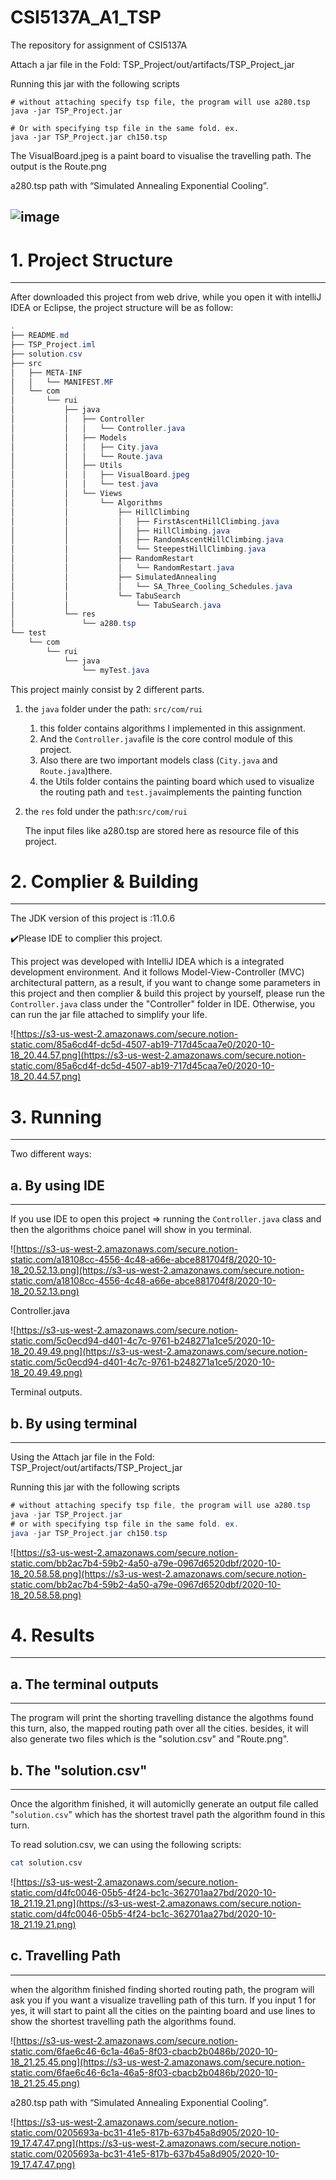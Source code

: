 # CSI5137A_A1_TSP

The repository for assignment of CSI5137A

Attach a jar file in the Fold: TSP_Project/out/artifacts/TSP_Project_jar

Running this jar with the following scripts
```shell script
# without attaching specify tsp file, the program will use a280.tsp
java -jar TSP_Project.jar

# Or with specifying tsp file in the same fold. ex.
java -jar TSP_Project.jar ch150.tsp
```

The VisualBoard.jpeg is a paint board to visualise the travelling path.
The output is the Route.png

a280.tsp path with “Simulated Annealing Exponential Cooling”.

![image](https://github.com/ruizi/CSI5137A_A1_TSP/blob/master/src/com/rui/java/Utils/Route.png)
---

# 1. Project Structure

---

After downloaded this project from web drive, while you open it with intelliJ IDEA or Eclipse, the project structure will be as follow:

```java
.
├── README.md
├── TSP_Project.iml
├── solution.csv
├── src
│   ├── META-INF
│   │   └── MANIFEST.MF
│   └── com
│       └── rui
│           ├── java
│           │   ├── Controller
│           │   │   └── Controller.java
│           │   ├── Models
│           │   │   ├── City.java
│           │   │   └── Route.java
│           │   ├── Utils
│           │   │   ├── VisualBoard.jpeg
│           │   │   └── test.java
│           │   └── Views
│           │       └── Algorithms
│           │           ├── HillClimbing
│           │           │   ├── FirstAscentHillClimbing.java
│           │           │   ├── HillClimbing.java
│           │           │   ├── RandomAscentHillClimbing.java
│           │           │   └── SteepestHillClimbing.java
│           │           ├── RandomRestart
│           │           │   └── RandomRestart.java
│           │           ├── SimulatedAnnealing
│           │           │   └── SA_Three_Cooling_Schedules.java
│           │           └── TabuSearch
│           │               └── TabuSearch.java
│           └── res
│               └── a280.tsp
└── test
    └── com
        └── rui
            └── java
                └── myTest.java
```

This project mainly consist by 2 different parts.

1. the `java` folder under the path: `src/com/rui` 
    1. this folder contains algorithms I implemented in this assignment.
    2. And the `Controller.java`file is the core control module of this project.
    3. Also there are two important models class (`City.java` and `Route.java`)there.
    4. the Utils folder contains the painting board which used to visualize the routing path and `test.java`implements the painting function 
2. the  `res` fold under the path:`src/com/rui` 

    The input files like a280.tsp are stored here as resource file of this project.
    
# 2. Complier & Building

---

The JDK version of this project is :11.0.6

✔️Please IDE to complier this project.

This project was developed with IntelliJ IDEA which is a integrated development environment. And it follows Model-View-Controller (MVC) architectural pattern, as a result, if you want to change some parameters in this project and then complier & build this project by yourself, please run the `Controller.java`  class under the "Controller" folder in IDE. Otherwise, you can run the jar file attached to simplify your life.

![https://s3-us-west-2.amazonaws.com/secure.notion-static.com/85a6cd4f-dc5d-4507-ab19-717d45caa7e0/2020-10-18_20.44.57.png](https://s3-us-west-2.amazonaws.com/secure.notion-static.com/85a6cd4f-dc5d-4507-ab19-717d45caa7e0/2020-10-18_20.44.57.png)

# 3. Running

---

Two different ways: 

## a. By using IDE

---

If you use IDE to open this project ⇒ running the `Controller.java` class and then the algorithms choice panel will show in you terminal.

![https://s3-us-west-2.amazonaws.com/secure.notion-static.com/a18108cc-4556-4c48-a66e-abce881704f8/2020-10-18_20.52.13.png](https://s3-us-west-2.amazonaws.com/secure.notion-static.com/a18108cc-4556-4c48-a66e-abce881704f8/2020-10-18_20.52.13.png)

Controller.java

![https://s3-us-west-2.amazonaws.com/secure.notion-static.com/5c0ecd94-d401-4c7c-9761-b248271a1ce5/2020-10-18_20.49.49.png](https://s3-us-west-2.amazonaws.com/secure.notion-static.com/5c0ecd94-d401-4c7c-9761-b248271a1ce5/2020-10-18_20.49.49.png)

Terminal outputs.

## b. By using terminal

---

Using the Attach jar file in the Fold: TSP_Project/out/artifacts/TSP_Project_jar

Running this jar with the following scripts

```java
# without attaching specify tsp file, the program will use a280.tsp
java -jar TSP_Project.jar
# or with specifying tsp file in the same fold. ex.
java -jar TSP_Project.jar ch150.tsp
```

![https://s3-us-west-2.amazonaws.com/secure.notion-static.com/bb2ac7b4-59b2-4a50-a79e-0967d6520dbf/2020-10-18_20.58.58.png](https://s3-us-west-2.amazonaws.com/secure.notion-static.com/bb2ac7b4-59b2-4a50-a79e-0967d6520dbf/2020-10-18_20.58.58.png)

# 4. Results

---

## a. The terminal outputs

---

The program will print the shorting travelling distance the algothms found this turn, also, the mapped routing path over all the cities. besides, it will also generate two files which is the "solution.csv" and "Route.png". 

## b. The "solution.csv"

---

Once the algorithm finished, it will automiclly generate an output file called "`solution.csv`" which has the shortest travel path the algorithm found in this turn. 

To read solution.csv, we can using the following scripts:

```bash
cat solution.csv
```

![https://s3-us-west-2.amazonaws.com/secure.notion-static.com/d4fc0046-05b5-4f24-bc1c-362701aa27bd/2020-10-18_21.19.21.png](https://s3-us-west-2.amazonaws.com/secure.notion-static.com/d4fc0046-05b5-4f24-bc1c-362701aa27bd/2020-10-18_21.19.21.png)

## c. Travelling Path

---

when the algorithm finished finding shorted routing path, the program will ask you if you want a visualize travelling path of this turn. If you input 1 for yes, it will start to paint all the cities on the painting board and use lines to show the shortest travelling path the algorithms found.

![https://s3-us-west-2.amazonaws.com/secure.notion-static.com/6fae6c46-6c1a-46a5-8f03-cbacb2b0486b/2020-10-18_21.25.45.png](https://s3-us-west-2.amazonaws.com/secure.notion-static.com/6fae6c46-6c1a-46a5-8f03-cbacb2b0486b/2020-10-18_21.25.45.png)

a280.tsp path with “Simulated Annealing Exponential Cooling”.

![https://s3-us-west-2.amazonaws.com/secure.notion-static.com/0205693a-bc31-41e5-817b-637b45a8d905/2020-10-19_17.47.47.png](https://s3-us-west-2.amazonaws.com/secure.notion-static.com/0205693a-bc31-41e5-817b-637b45a8d905/2020-10-19_17.47.47.png)
